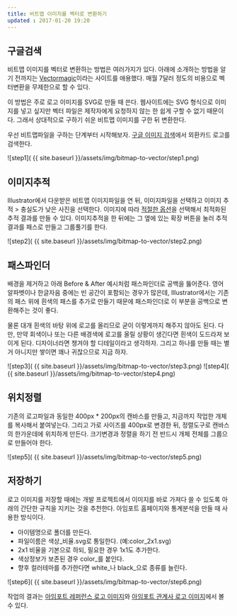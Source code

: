 ```yaml
---
title: 비트맵 이미지를 벡터로 변환하기
updated : 2017-01-20 19:20
---
```


## 구글검색

비트맵 이미지를 벡터로 변환하는 방법은 여러가지가 있다.
아래에 소개하는 방법을 알기 전까지는 [Vectormagic](https://vectormagic.com/)이라는 사이트를 애용했다.
매월 7달러 정도의 비용으로 벡터변환을 무제한으로 할 수 있다.

이 방법은 주로 로고 이미지를 SVG로 만들 때 쓴다.
웹사이트에는 SVG 형식으로 이미지를 넣고 싶지만 벡터 파일은 제작자에게 요청하지 않는 한 쉽게 구할 수 없기 때문이다.
그래서 상대적으로 구하기 쉬운 비트맵 이미지를 구한 뒤 변환한다.

우선 비트맵파일을 구하는 단계부터 시작해보자. [구글 이미지 검색](http://images.google.com/)에서 외환카드 로고를 검색한다.

![step1]( {{ site.baseurl }}/assets/img/bitmap-to-vector/step1.png)

<div class="divider"></div>

## 이미지추적

Illustrator에서 다운받은 비트맵 이미지파일을 연 뒤, 이미지파일을 선택하고 이미지 추적 > 충실도가 낮은 사진을 선택한다.
이미지에 따라 [적절한 옵션](https://helpx.adobe.com/kr/illustrator/using/image-trace.html)을 선택해서 최적화된 추적 결과를 만들 수 있다. 이미지추적을 한 뒤에는 그 옆에 있는 확장 버튼을 눌러 추적결과를 패스로 만들고 그룹풀기를 한다.

![step2]( {{ site.baseurl }}/assets/img/bitmap-to-vector/step2.png)

<div class="divider"></div>

## 패스파인더

배경을 제거하고 아래 Before & After 예시처럼 패스파인더로 공백을 뚫어준다.
영어 알파벳이나 한글자음 중에는 빈 공간이 포함되는 경우가 많은데,
Illustrator에서는 기존의 패스 위에 흰색의 패스를 추가로 만들기 때문에 패스파인더로 이 부분을 공백으로 변환해주는 것이 좋다.

물론 대개 흰색의 바탕 위에 로고를 올리므로 굳이 이렇게까지 해주지 않아도 된다.
다만, 만약 회색이나 또는 다른 배경색에 로고를 올릴 상황이 생긴다면 흰색이 도드라져 보이게 된다.
디자이너라면 챙겨야 할 디테일이라고 생각하자. 그리고 하나를 만들 때는 별거 아니지만 쌓이면 꽤나 귀찮으므로 지금 하자.

![step3]( {{ site.baseurl }}/assets/img/bitmap-to-vector/step3.png)
![step4]( {{ site.baseurl }}/assets/img/bitmap-to-vector/step4.png)

<div class="divider"></div>

## 위치정렬

기존의 로고파일과 동일한 400px * 200px의 캔바스를 만들고, 지금까지 작업한 개체를 복사해서 붙여넣는다. 그리고 가로 사이즈를 400px로 변경한 뒤, 정렬도구로 캔바스의 한가운데에 위치하게 만든다. 크기변경과 정렬을 하기 전 반드시 개체 전체를 그룹으로 만들어야 한다.

![step5]( {{ site.baseurl }}/assets/img/bitmap-to-vector/step5.png)

<div class="divider"></div>

## 저장하기

로고 이미지를 저장할 때에는 개발 프로젝트에서 이미지를 바로 가져다 쓸 수 있도록 아래의 간단한 규칙을 지키는 것을 추천한다.
아임포트 홈페이지와 통계분석을 만들 때 사용한 방식이다.

* 아이템명으로 폴더를 만든다.
* 파일이름은 색상_비율.svg로 통일한다. (예:color_2x1.svg)
* 2x1 비율을 기본으로 하되, 필요한 경우 1x1도 추가한다.
* 색상정보가 보존된 경우 color_를 붙인다.
* 향후 컬러테마를 추가한다면 white_나 black_으로 종류를 늘린다.

![step6]( {{ site.baseurl }}/assets/img/bitmap-to-vector/step6.png)

작업의 결과는 [아임포트 레퍼런스 로고 이미지](/notes/ref-logo-set)와 [아임포트 관계사 로고 이미지](/notes/all-logo-set)에서 볼 수 있다.